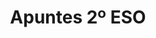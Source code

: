 ---
title: "Apuntes 2º ESO"  # Add a page title.
summary: "Apuntes de Física y Química de 2º ESO."  # Add a page description.
type: "widget_page"  # Page type is a Widget Page
url: "recursos-fisica-quimica/apuntes/2eso"
---